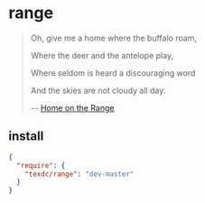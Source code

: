 range
=====

> Oh, give me a home where the buffalo roam,
>
> Where the deer and the antelope play,
>
> Where seldom is heard a discouraging word
>
> And the skies are not cloudy all day.
>
> -- [Home on the Range](http://en.wikipedia.org/wiki/Home_on_the_Range)

install
-------

```json
{
  "require": {
    "texdc/range": "dev-master"
  }
}
```
